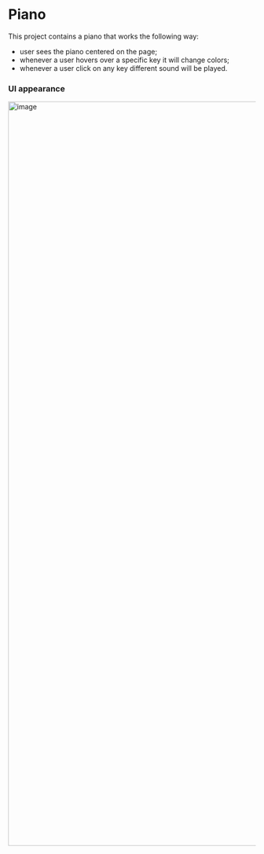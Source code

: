 # Piano

This project contains a piano that works the following way:

- user sees the piano centered on the page;
- whenever a user hovers over a specific key it will change colors;
- whenever a user click on any key different sound will be played.

### UI appearance
<img width="1513" alt="image" src="https://github.com/aliaks-ei/advent-of-javascript/assets/46219241/72224a98-5d95-4d60-93cc-d1fb77e75d65">

